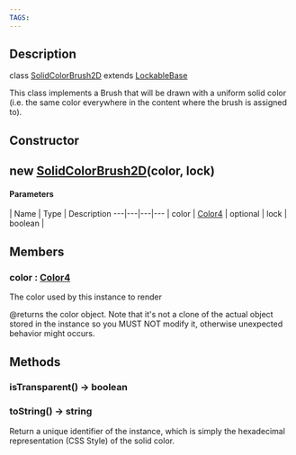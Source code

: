 ```yaml
---
TAGS:
---
```

## Description

class [SolidColorBrush2D](/classes/2.4/SolidColorBrush2D) extends [LockableBase](/classes/2.4/LockableBase)

This class implements a Brush that will be drawn with a uniform solid color (i.e. the same color everywhere in the content where the brush is assigned to).

## Constructor

## new [SolidColorBrush2D](/classes/2.4/SolidColorBrush2D)(color, lock)



#### Parameters
 | Name | Type | Description
---|---|---|---
 | color | [Color4](/classes/2.4/Color4) | 
optional | lock | boolean | 
## Members

### color : [Color4](/classes/2.4/Color4)

The color used by this instance to render

@returns the color object. Note that it's not a clone of the actual object stored in the instance so you MUST NOT modify it, otherwise unexpected behavior might occurs.

## Methods

### isTransparent() &rarr; boolean


### toString() &rarr; string

Return a unique identifier of the instance, which is simply the hexadecimal representation (CSS Style) of the solid color.
